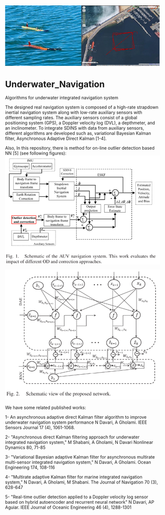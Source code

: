 
![AUV](https://github.com/NarjesDavari/Underwater_Navigation/blob/main/AUV.png)



# Underwater_Navigation
Algorithms for underwater integrated navigation system

The designed real navigation system is composed of a high-rate strapdown inertial navigation system along with low-rate auxiliary sensors with different sampling rates. The auxiliary sensors consist of a global positioning system (GPS), a Doppler velocity log (DVL), a depthmeter, and an inclinometer.
To integrate SDINS with data from auxiliary sensors, different algorithms are developed such as, variational Bayesian Kalman filter, Asynchronous Adaptive Direct Kalman [1-4].

Also, In this repository, there is method for on-line outlier detection based NN [5] (see following figures):
![OD_DVL](https://github.com/NarjesDavari/Underwater_Navigation/blob/main/OD_DVL.PNG)

![Pro_NN](https://github.com/NarjesDavari/Underwater_Navigation/blob/main/Pro_NN.PNG)

We have some related published works:

1- An asynchronous adaptive direct Kalman filter algorithm to improve underwater navigation system performance
N Davari, A Gholami. IEEE Sensors Journal 17 (4), 1061-1068.

2- "Asynchronous direct Kalman filtering approach for underwater integrated navigation system," M Shabani, A Gholami, N Davari
Nonlinear Dynamics 80, 71-85

3- "Variational Bayesian adaptive Kalman filter for asynchronous multirate multi-sensor integrated navigation system," N Davari, A Gholami. Ocean Engineering 174, 108-116

4- "Multirate adaptive Kalman filter for marine integrated navigation system," N Davari, A Gholami, M Shabani. The Journal of Navigation 70 (3), 628-647

5- "Real-time outlier detection applied to a Doppler velocity log sensor based on hybrid autoencoder and recurrent neural network"
N Davari, AP Aguiar. IEEE Journal of Oceanic Engineering 46 (4), 1288-1301
